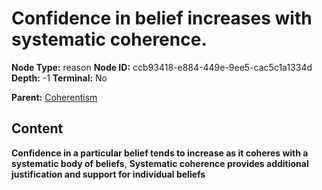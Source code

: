 # Confidence in belief increases with systematic coherence.

**Node Type:** reason
**Node ID:** ccb93418-e884-449e-9ee5-cac5c1a1334d
**Depth:** -1
**Terminal:** No

**Parent:** [Coherentism](coherentism.md)

## Content

**Confidence in a particular belief tends to increase as it coheres with a systematic body of beliefs**, **Systematic coherence provides additional justification and support for individual beliefs**

